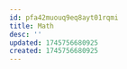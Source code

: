 ```yaml
---
id: pfa42muouq9eq8ayt01rqmi
title: Math
desc: ''
updated: 1745756680925
created: 1745756680925
---
```

